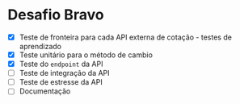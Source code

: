 # Desafio Bravo

- [x] Teste de fronteira para cada API externa de cotação - testes de aprendizado
- [x] Teste unitário para o método de cambio
- [x] Teste do `endpoint` da API
- [ ] Teste de integração da API
- [ ] Teste de estresse da API
- [ ] Documentação
